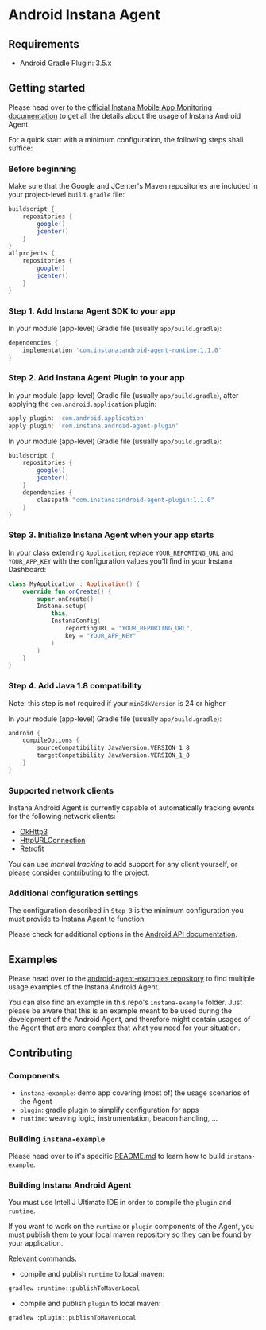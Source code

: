 # Android Instana Agent 

## Requirements

- Android Gradle Plugin: 3.5.x

## Getting started

Please head over to the [official Instana Mobile App Monitoring documentation](https://docs.instana.io/products/mobile_app_monitoring/) to get all the details about the usage of Instana Android Agent.

For a quick start with a minimum configuration, the following steps shall suffice:

### Before beginning

Make sure that the Google and JCenter's Maven repositories are included in your project-level `build.gradle` file:

```groovy
buildscript {
    repositories {
        google()
        jcenter()
    }
}
allprojects {
    repositories {
        google()
        jcenter()
    }
}
```

### Step 1. Add Instana Agent SDK to your app
In your module (app-level) Gradle file (usually `app/build.gradle`):
```groovy
dependencies {
    implementation 'com.instana:android-agent-runtime:1.1.0'
}
```

### Step 2. Add Instana Agent Plugin to your app
In your module (app-level) Gradle file (usually `app/build.gradle`), after applying the `com.android.application` plugin:
```groovy
apply plugin: 'com.android.application'
apply plugin: 'com.instana.android-agent-plugin'
```

In your module (app-level) Gradle file (usually `app/build.gradle`):
```groovy
buildscript {
    repositories {
        google()
        jcenter()
    }
    dependencies {
        classpath "com.instana:android-agent-plugin:1.1.0"
    }
}
```

### Step 3. Initialize Instana Agent when your app starts

In your class extending `Application`, replace `YOUR_REPORTING_URL` and `YOUR_APP_KEY` with the configuration values you'll find in your Instana Dashboard:
```kotlin
class MyApplication : Application() {
    override fun onCreate() {
        super.onCreate()
        Instana.setup(
            this,
            InstanaConfig(
                reportingURL = "YOUR_REPORTING_URL",
                key = "YOUR_APP_KEY"
            )
        )
    }
}
```

### Step 4. Add Java 1.8 compatibility

Note: this step is not required if your `minSdkVersion` is 24 or higher

In your module (app-level) Gradle file (usually `app/build.gradle`):
```groovy
android {
    compileOptions {
        sourceCompatibility JavaVersion.VERSION_1_8
        targetCompatibility JavaVersion.VERSION_1_8
    }
}
```

### Supported network clients

Instana Android Agent is currently capable of automatically tracking events for the following network clients:
- [OkHttp3](https://square.github.io/okhttp/)
- [HttpURLConnection](https://developer.android.com/reference/java/net/HttpURLConnection)
- [Retrofit](https://square.github.io/retrofit/)

You can use *manual tracking* to add support for any client yourself, or please consider [contributing](#contributing) to the project.

### Additional configuration settings

The configuration described in `Step 3` is the minimum configuration you must provide to Instana Agent to function. 

Please check for additional options in the [Android API documentation](https://documentation.link).

## Examples

Please head over to the [android-agent-examples repository](https://github.com/instana/android-agent-examples) to find multiple usage examples of the Instana Android Agent.

You can also find an example in this repo's `instana-example` folder. Just please be aware that this is an example meant to be used during the development of the Android Agent, and therefore might contain usages of the Agent that are more complex that what you need for your situation.

## Contributing 

### Components

- `instana-example`: demo app covering (most of) the usage scenarios of the Agent 
- `plugin`: gradle plugin to simplify configuration for apps
- `runtime`: weaving logic, instrumentation, beacon handling, ...

### Building `instana-example`

Please head over to it's specific [README.md](instana-example/README.md) to learn how to build `instana-example`.

### Building Instana Android Agent

You must use IntelliJ Ultimate IDE in order to compile the `plugin` and `runtime`.

If you want to work on the `runtime` or `plugin` components of the Agent, you must publish them to your local maven repository so they can be found by your application.

Relevant commands:
- compile and publish `runtime` to local maven: 
```shell script
gradlew :runtime::publishToMavenLocal
```
- compile and publish `plugin` to local maven:
```shell script
gradlew :plugin::publishToMavenLocal
```
